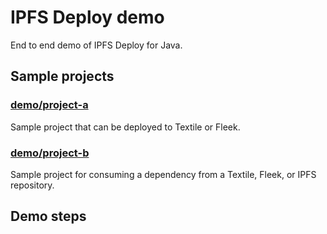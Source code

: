 # IPFS Deploy demo

End to end demo of IPFS Deploy for Java.

## Sample projects

### [demo/project-a](demo/project-a)
Sample project that can be deployed to Textile or Fleek.

### [demo/project-b](demo/project-b)
Sample project for consuming a dependency from a Textile, Fleek, or IPFS repository.

## Demo steps
